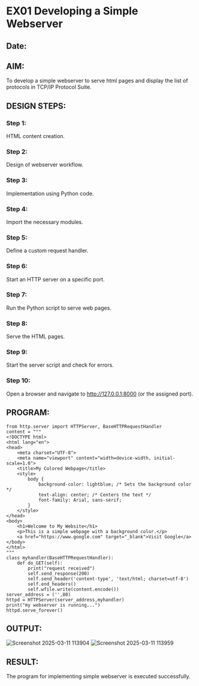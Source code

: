 # EX01 Developing a Simple Webserver
## Date:

## AIM:
To develop a simple webserver to serve html pages and display the list of protocols in TCP/IP Protocol Suite.

## DESIGN STEPS:
### Step 1: 
HTML content creation.

### Step 2:
Design of webserver workflow.

### Step 3:
Implementation using Python code.

### Step 4:
Import the necessary modules.

### Step 5:
Define a custom request handler.

### Step 6:
Start an HTTP server on a specific port.

### Step 7:
Run the Python script to serve web pages.

### Step 8:
Serve the HTML pages.

### Step 9:
Start the server script and check for errors.

### Step 10:
Open a browser and navigate to http://127.0.0.1:8000 (or the assigned port).

## PROGRAM:
```
from http.server import HTTPServer, BaseHTTPRequestHandler
content = """
<!DOCTYPE html>
<html lang="en">
<head>
    <meta charset="UTF-8">
    <meta name="viewport" content="width=device-width, initial-scale=1.0">
    <title>My Colored Webpage</title>
    <style>
        body {
            background-color: lightblue; /* Sets the background color */
            text-align: center; /* Centers the text */
            font-family: Arial, sans-serif;
        }
    </style>
</head>
<body>
    <h1>Welcome to My Website</h1>
    <p>This is a simple webpage with a background color.</p>
    <a href="https://www.google.com" target="_blank">Visit Google</a>
</body>
</html>
"""
class myhandler(BaseHTTPRequestHandler):
    def do_GET(self):
        print("request received")
        self.send_response(200)
        self.send_header('content-type', 'text/html; charset=utf-8')
        self.end_headers()
        self.wfile.write(content.encode())
server_address = ('',80)
httpd = HTTPServer(server_address,myhandler)
print("my webserver is running...")
httpd.serve_forever()

```



## OUTPUT:
![Screenshot 2025-03-11 113904](https://github.com/user-attachments/assets/b3c60089-bf48-44b8-b280-f4b00ab178d2)
![Screenshot 2025-03-11 113959](https://github.com/user-attachments/assets/fa1556fe-99ee-4c99-bb8a-ed32451bde7b)






## RESULT:
The program for implementing simple webserver is executed successfully.

